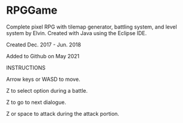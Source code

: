 # RPGGame

Complete pixel RPG with tilemap generator, battling system, and level system by Elvin. Created with Java using the Eclipse IDE.

Created Dec. 2017 - Jun. 2018

Added to Github on May 2021


INSTRUCTIONS

Arrow keys or WASD to move.

Z to select option during a battle.

Z to go to next dialogue.

Z or space to attack during the attack portion.
